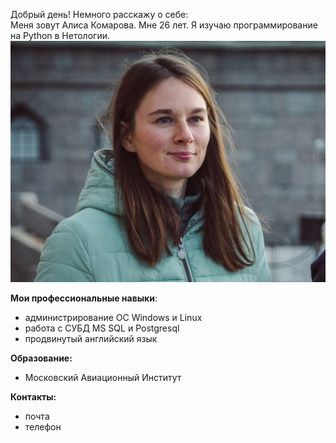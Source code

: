 Добрый день! Немного расскажу о себе:  
Меня зовут Алиса Комарова. Мне 26 лет. Я изучаю программирование на Python в Нетологии.  
![фото](img\img-for-cv.JPG)

**Мои профессиональные навыки**:
- администрирование ОС Windows и Linux
- работа с СУБД MS SQL и Postgresql 
- продвинутый английский язык  

**Образование:**
- Московский Авиационный Институт

**Контакты:**
- почта
- телефон